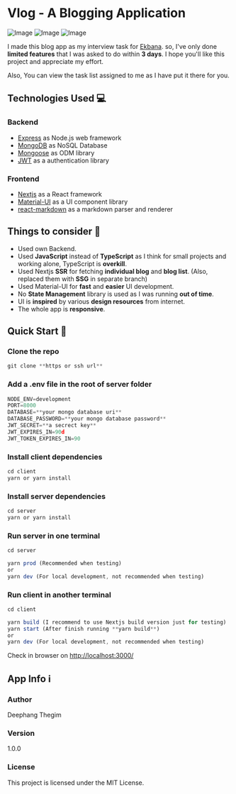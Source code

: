 # Vlog - A Blogging Application
![Image](https://github.com/user-attachments/assets/be384adf-f042-4232-9b6a-1048ea37674f)
![Image](https://github.com/user-attachments/assets/4d84436f-9c65-4ab0-a1c1-4e247bd698a6)
![Image](https://github.com/user-attachments/assets/b3aba1bc-96dc-43a1-be42-66b228041a5b)

I made this blog app as my interview task for [Ekbana](https://ekbana.com/).
so, I've only done **limited features** that I was asked to do within **3 days**.
I hope you'll like this project and appreciate my effort.

Also, You can view the task list assigned to me as I have put it there for you.

## Technologies Used 💻

### Backend

- [Express](https://expressjs.com/) as Node.js web framework
- [MongoDB](https://www.mongodb.com/) as NoSQL Database
- [Mongoose](https://mongoosejs.com/) as ODM library
- [JWT](https://github.com/auth0/node-jsonwebtoken) as a authentication library

### Frontend

- [Nextjs](https://nextjs.org/) as a React framework
- [Material-UI](https://material-ui.com/) as a UI component library
- [react-markdown](https://github.com/remarkjs/react-markdown) as a markdown parser and renderer

## Things to consider 🤔

- Used own Backend.
- Used **JavaScript** instead of **TypeScript** as I think for small projects and working alone, TypeScript is **overkill**.
- Used Nextjs **SSR** for fetching **individual blog** and **blog list**. (Also, replaced them with **SSG** in separate branch)
- Used Material-UI for **fast** and **easier** UI development.
- No **State Management** library is used as I was running **out of time**.
- UI is **inspired** by various **design resources** from internet.
- The whole app is **responsive**.

## Quick Start 🚀

### Clone the repo

```js
git clone **https or ssh url**
```

### Add a .env file in the root of server folder

```js
NODE_ENV=development
PORT=8000
DATABASE=**your mongo database uri**
DATABASE_PASSWORD=**your mongo database password**
JWT_SECRET=**a secrect key**
JWT_EXPIRES_IN=90d
JWT_TOKEN_EXPIRES_IN=90
```

### Install client dependencies

```js
cd client
yarn or yarn install
```

### Install server dependencies

```js
cd server
yarn or yarn install
```

### Run server in one terminal

```js
cd server

yarn prod (Recommended when testing)
or
yarn dev (For local development, not recommended when testing)
```

### Run client in another terminal

```js
cd client

yarn build (I recommend to use Nextjs build version just for testing)
yarn start (After finish running **yarn build**)
or
yarn dev (For local development, not recommended when testing)
```

Check in browser on [http://localhost:3000/](http://localhost:3000/)

## App Info ℹ️

### Author

Deephang Thegim

### Version

1.0.0

### License

This project is licensed under the MIT License.
